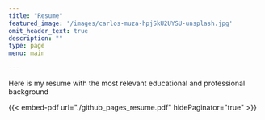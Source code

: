```yaml
---
title: "Resume"
featured_image: '/images/carlos-muza-hpjSkU2UYSU-unsplash.jpg'
omit_header_text: true
description: ""
type: page
menu: main

---
```


Here is my resume with the most relevant educational and professional background

{{< embed-pdf url="./github_pages_resume.pdf" hidePaginator="true" >}}